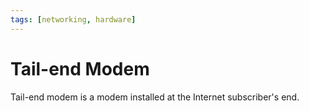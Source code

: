 ```yaml
---
tags: [networking, hardware]
---
```


# Tail-end Modem

Tail-end modem is a modem installed at the Internet subscriber's end.
